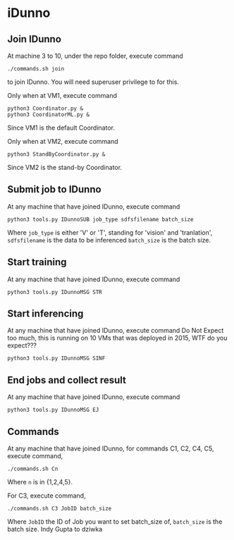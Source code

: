 # iDunno


## Join IDunno
At machine 3 to 10, under the repo folder, execute command
```
./commands.sh join
```
to join IDunno. You will need superuser privilege to for this.

Only when at VM1, execute command
```
python3 Coordinator.py &
python3 CoordinatorML.py &
```
Since VM1 is the default Coordinator.

Only when at VM2, execute command
```
python3 StandByCoordinator.py &
```
Since VM2 is the stand-by Coordinator.

## Submit job to IDunno 
At any machine that have joined IDunno, execute command
```
python3 tools.py IDunnoSUB job_type sdfsfilename batch_size
```
Where `job_type` is either 'V' or 'T', standing for 'vision' and 'tranlation',
`sdfsfilename` is the data to be inferenced
`batch_size` is the batch size.


## Start training
At any machine that have joined IDunno, execute command
```
python3 tools.py IDunnoMSG STR
```


## Start inferencing
At any machine that have joined IDunno, execute command
Do Not Expect too much, this is running on 10 VMs that was deployed in 2015, WTF do you expect???
```
python3 tools.py IDunnoMSG SINF
```

## End jobs and collect result
At any machine that have joined IDunno, execute command
```
python3 tools.py IDunnoMSG EJ
```

## Commands
At any machine that have joined IDunno,  for commands C1, C2, C4, C5, execute command,
```
./commands.sh Cn
```
Where `n` is in {1,2,4,5}.

For C3, execute command,
```
./commands.sh C3 JobID batch_size
```
Where `JobID` the ID of Job you want to set batch_size of,
`batch_size` is the batch size.
Indy Gupta to dziwka
